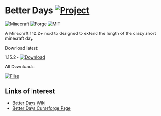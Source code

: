 # Better Days [![Project](http://cf.way2muchnoise.eu/full_386604_downloads.svg)](https://minecraft.curseforge.com/projects/386604)
![Minecraft](http://cf.way2muchnoise.eu/versions/386604.svg)
![Forge](https://img.shields.io/badge/Forge-14.23.5.2823+|31.2.0+-green.svg?longCache=true&style=flat)
![MIT](https://img.shields.io/badge/license-MIT-blue.svg?longCache=true&style=flat)

A Minecraft 1.12.2+ mod to designed to extend the length of the crazy short minecraft day.

Download latest:

1.15.2 - [![Download](https://curse.nikky.moe/api/img/386604?version=1.15.2&logo)](https://curse.nikky.moe/api/url/386604?version=1.15.2)

All Downloads:

[![Files](https://curse.nikky.moe/api/img/386604/files?logo)](https://minecraft.curseforge.com/projects/386604/files)

## Links of Interest

+ [Better Days Wiki](https://github.com/wendall911/BetterDays/wiki)
+ [Better Days Curseforge Page](https://minecraft.curseforge.com/projects/better-days)
